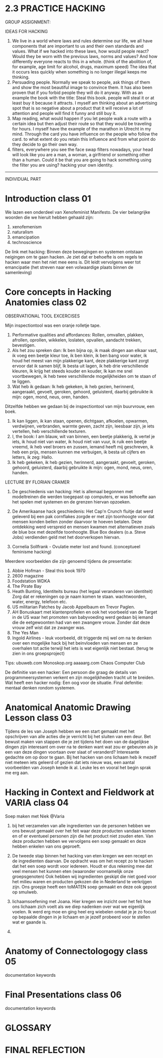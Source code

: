 # 2.3 PRACTICE HACKING

GROUP ASSIGNMENT:

IDEAS FOR HACKING 
1. We live in a world where laws and rules determine our life, we all have components that are important to us and their own standards and values. What if we hacked into these laws, how would people react? Would they be worn with the previous laws, norms and values? And how differently everyone reacts to this in a whole. (think of the abolition of, for example, age limit for alcohol, drugs, maximum speed) The idea that it occurs less quickly when something is no longer illegal keeps me thinking. 
2. Persuading people. Normally we speak to people, ask things of them and show the most beautiful image to convince them. It has also been proven that if you forbid people they will do it anyway. With as an example the book with the title: Steal this book. people will steal it or at least buy it because it attracts. I myself am thinking about an advertising spot that is so negative about a product that it will receive a lot of attention and people will find it funny and still buy it.
3. Map reading, what would happen if you let people walk a route with a certain idea but then adjust their route so that they would be traveling for hours. I myself have the example of the marathon in Utrecht in my mind. Through the card you have influence on the people who follow the card. to what extent do you retain this influence and from what point do they decide to go their own way.
4. filters, everywhere you see the face swap filters nowadays, your head will look like you are a man, a woman, a girlfriend or something other than a human. Could it be that you are going to hack something using the filter you are using? hacking your own identity.
-----

INDIVIDUAL PART 

Introduction class 01
======
We lazen een onderdeel van Xenofeminist Manifesto.
De vier belangrijke woorden die we hieruit hebben gehaald zijn: 
1. xenofemenism
2. naturalism
3. emancipation
4. technoscience

De link met hacking:
Binnen deze bewegingen en systemen ontstaan neigingen om te gaan hacken. Je ziet dat er behoefte is om regels te hacken waar men het niet mee eens is. Dit leidt vervolgens weer tot emancipatie (het streven naar een volwaardige plaats binnen de samenleving)

Core concepts in Hacking Anatomies class 02
======

OBSERVATIONAL TOOL EXCERCISES

Mijn inspectiontool was een oranje rolletje tape. 

1. Performative qualities and affordances:
Rollen, omvallen, plakken, afrollen, oprollen, wikkelen, loslaten, opvallen, aandacht trekken, bevestigen. 
2. Als het zou spreken dan: 
Ik ben bijna op, ik maak dingen aan elkaar vast, ik voeg een beetje kleur toe, ik ben klein, ik ben bang voor water, ik houd het meest van mijn plakkerige kant, deze plakkerige kant zorgt ervoor dat ik samen blijf, Ik besta uit lagen, ik heb drie verschillende kleuren, Ik krijg het steeds kouder en kouder, Ik kan me snel voortbewegen, ik heb twee verschillende mogelijkheiden om te staan of te liggen. 
3. Wat heb ik gedaan:
Ik heb gekeken, ik heb gezien, herinnerd, aangeraakt, gevoelt, geroken, gehoord, geluisterd, daarbij gebruikte ik mijn: ogen, mond, neus, oren, handen. 

Ditzelfde hebben we gedaan bij de inspectiontool van mijn buurvrouw, een boek. 

1. Ik kan liggen, ik kan staan, openen, dichtgaan, afkoelen, opwarmen, verdwijnen, verbranden, warmte geven, zacht zijn, leesbaar zijn, je iets vertellen, heb verschillende texturen. 
2. I, the book: I am blauw, wit van binnen, een beetje plakkerig, ik vertel je iets, ik houd niet van water, ik houd niet van vuur, ik ruik een beetje vreemd, ik heb veel broers en zussen, iemand heeft mij geschreven, ik heb een prijs, mensen kunnen me verbuigen, ik besta uit cijfers en letters, ik zeg: Hallo. 
3. Ik heb gekeken, ik heb gezien, herinnerd, aangeraakt, gevoelt, geroken, gehoord, geluisterd, daarbij gebruikte ik mijn: ogen, mond, neus, oren, handen. 


LECTURE BY FLORIAN CRAMER 
1. De geschiedenis van hacking: Het is allemaal begonnen met modeltreinen die werden toegepast op computers, er was behoefte aan het spelen met systemen en de grenzen hiervan opzoeken. 

2. De Amerikaanse hack geschiedenis: Het Cap'n Crunch fluitje dat werd geleverd bij een pak cornflakes zorgde er met zijn toonhoogte voor dat mensen konden bellen zonder daarvoor te hoeven betalen. Deze ontdekking werd verspreid en mensen kwamen met alternatieven zoals de blue box met dezelfde toonhoogte. Blue Box dealers (o.a. Steve Jobs) verdienden geld met het doorverkopen hiervan. 

3. Cornelia Sollfrank - Ovulatie meter lost and found. (conceptueel feminisme hacking)

Meerdere voorbeelden die zijn genoemd tijdens de presentatie:
1. Abbie Hofman - Steal this book 1970
2. 2600 magazine 
3. Foodstation WDKA
4. The Pirate Bay
5. Heath Bunting, Identiteits bureau (het legaal veranderen van identiteit) Zorg dat er rekeningen op je naam komen te staan. wachtwoorden, water, energy, telefoon etc. 
6. US militarian Patches by Jacob Appelbaum en Trevor Paglen. 
7. AH Bonuskaart met klantenprofielen en ook het voorbeeld van de Target in de US waar het promoten van babyvoeding werd gedaan bij iemand die de eetgewoonten had van een zwangere vrouw. Zonder dat deze vrouw zelf wist dat ze zwanger was. 
8. The Yes Man
9. Ingold Airlines - leuk voorbeeld, dit triggerde mij wel om na te denken over een mogelijke hack bij het beinvloeden van mensen en ze overhalen tot actie terwijl het iets is wat eigenlijk niet bestaat. (terug te zien in ons groepsproject)

Tips:
ubuweb.com
Monoskop.org
aaaaarg.com
Chaos Computer Club

De definitie van een hacker: 
Een persoon die graag de details van programmeersystemen verkent en zijn mogelijkheden tracht uit te breiden.
Wat heeft een hacker nodig: 
Een oog voor de situatie.
Final defenitie:
mentaal denken rondom systemen.

Anatomical Anatomic Drawing Lesson class 03
======
Tijdens de les van Joseph hebben we een start gemaakt met het opschrijven van alle acties die je verricht bij het sluiten van een deur. Bet bewust maken van stappen die je zet tijdens het doen van de dagelijkse dingen zijn interesant om over na te denken want wat zou er gebeuren als je een van deze dingen voortaan over slaat of veranderd? Interesante gedachte om op door te gaan. Bij het hacken van ons lichaam heb ik mezelf niet meteen iets geleerd of gezien dat iets nieuw was, een aantal voorbeelden van Joseph kende ik al. Leuke les en vooral het begin sprak me erg aan. 

Hacking in Context and Fieldwork at VARIA class 04
======
Soep maken met Niek @Varia
1. bij het verzamelen van alle ingredienten van de personen hebben we ons bewust gemaakt over het feit waar deze producten vandaan komen en of er eventueel personen zijn die het product niet zouden eten. Van deze producten hebben we vervolgens een soep gemaakt en deze hebben enkelen van ons geproeft. 
2. De tweede stap binnen het hacking van eten kregen we een recept en de ingredienten daarvan. De opdracht was om het recept zo te hacken dat het een soep wordt voor iedereen. Houdt er dus rekening mee dat veel mensen het kunnen eten (waaronder voornamelijk onze groepsgenoten) Ook hebben wij ingredienten geskipt die niet goed voor het milieu waren en producten gekozen die in Nederland te verkrijgen zijn. Ons groepje heeft een toMATEN soep gemaakt en deze ook gepost op smulweb. 


3. lichaamsoefening met Joana. Hier kregen we inzicht over het feit hoe ons lichaam zich voelt als we diep nadenken over wat we eigenlijk voelen. Ik werd erg moe en ging heel erg wiebelen omdat je je zo focust op bepaalde dingen in je lichaam en je jezelf probeerd voor te stellen wat er gaande is. 

4. 



Anatomy of Connectologogy class 05
======
documentation
keywords

Final Presentations class 06
======
documentation
keywords

GLOSSARY 
======

FINAL REFLECTION
======

